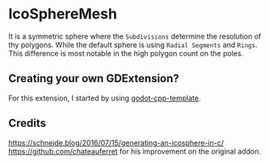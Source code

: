 # IcoSphereMesh
It is a symmetric sphere where the `Subdivisions` determine the resolution of thy polygons.
While the default sphere is using `Radial Segments` and `Rings`. This difference is most notable in the high polygon count on the poles.

## Creating your own GDExtension?
For this extension, I started by using [godot-cpp-template](https://github.com/godotengine/godot-cpp-template).

## Credits
https://schneide.blog/2016/07/15/generating-an-icosphere-in-c/
https://github.com/chateauferret for his improvement on the original addon.

